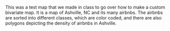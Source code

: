 This was a test map that we made in class to go over how to make a custom bivariate map. It is a map of Ashville, NC and its many airbnbs. The airbnbs are sorted into different classes, which are color coded, and there are also polygons depicting the density of airbnbs in Ashville. 
